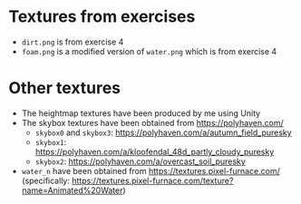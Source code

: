 # Textures from exercises
- `dirt.png` is from exercise 4
- `foam.png` is a modified version of `water.png` which is from exercise 4

# Other textures
- The heightmap textures have been produced by me using Unity
- The skybox textures have been obtained from https://polyhaven.com/
  - `skybox0` and `skybox3`: https://polyhaven.com/a/autumn_field_puresky
  - `skybox1`: https://polyhaven.com/a/kloofendal_48d_partly_cloudy_puresky
  - `skybox2`: https://polyhaven.com/a/overcast_soil_puresky
- `water_n` have been obtained from https://textures.pixel-furnace.com/ (specifically: https://textures.pixel-furnace.com/texture?name=Animated%20Water)